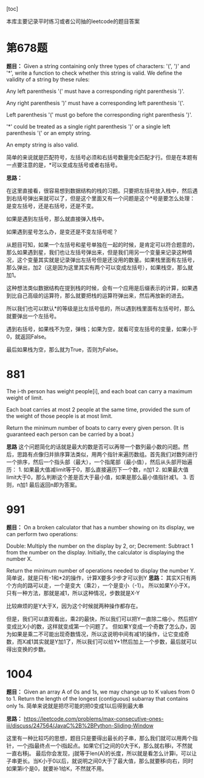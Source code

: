 [toc]

本库主要记录平时练习或者公司抽的leetcode的题目答案

# 第678题
**题目：**
Given a string containing only three types of characters: '(', ')' and '*', write a function to check 
whether this string is valid. We define the validity of a string by these rules:

Any left parenthesis '(' must have a corresponding right parenthesis ')'.

Any right parenthesis ')' must have a corresponding left parenthesis '('.

Left parenthesis '(' must go before the corresponding right parenthesis ')'.

'*' could be treated as a single right parenthesis ')' or a single left parenthesis '(' or an empty string.

An empty string is also valid.

简单的来说就是匹配符号，左括号必须和右括号数量完全匹配才行。但是在本题有一点要注意的是，*可以变成左括号或者右括号。

**思路：**

在这里直接看，很容易想到数据结构的栈的习题。只要把左括号放入栈中，然后遇到右括号弹出来就可以了，但是这个里面又有一个问题是这个*号是要怎么处理：是变左括号，还是右括号，还是不变。

如果是遇到左括号，那么就直接弹入栈中。

如果遇到星号怎么办，是变还是不变左括号呢？

从题目可知，如果一个左括号和星号单独在一起的时候，是肯定可以符合题意的，那么如果遇到星，我们也让左括号弹出来，但是我们用另一个变量来记录这种情况，这个变量其实就是记录弹出左括号但是还没用的数量。如果栈里面有左括号，那么弹出，加2（这是因为这里其实有两个可以变成左括号），如果栈空，那么就加1。

这种想法类似数据结构在提到栈的时候，会有一个应用是后缀表示的计算，如果遇到比自己高级的运算符，那么就要把栈的运算符弹出来，然后再放新的进去。

所以我们也可以默认*的等级是比左括号低的，所以遇到栈里面有左括号时，那么就要弹出一个左括号。

遇到右括号，如果栈不为空，弹栈；如果为空，就看可变左括号的变量，如果小于0，就返回False。

最后如果栈为空，那么就为True，否则为False。
# 881
The i-th person has weight people[i], and each boat can carry a maximum weight of limit.

Each boat carries at most 2 people at the same time, provided the sum of the weight of those people is at most limit.

Return the minimum number of boats to carry every given person.  (It is guaranteed each person can be carried by a boat.)

**思路**
这个问题简化的话就是最大的数是否可以再带一个数列最小数的问题。然后，思路有点像归并排序算法类似，用两个指针来遍历数组。首先我们对数列进行一个排序，然后一个指头部（最大），一个指尾部（最小值），然后从头部开始遍历：
    1. 如果最大值减limit等于0，那么直接遍历下一个数，n加1
    2. 如果最大值limit大于0，那么判断这个差是否大于最小值，如果是那么最小值指针减1。
    3. 否则，n加1
最后返回n即为答案。

# 991
**题目：**
On a broken calculator that has a number showing on its display, we can perform two operations:

Double: Multiply the number on the display by 2, or;
Decrement: Subtract 1 from the number on the display.
Initially, the calculator is displaying the number X.

Return the minimum number of operations needed to display the number Y.
简单说，就是只有-1和*2的操作，计算X要多少步才可以到Y
**思路：**
其实X只有两个方向的路可以走，一个是变大（乘2），一个是变小（-1）。
所以如果Y小于X，只有一种方法，那就是减1，所以这种情况，步数就是X-Y

比较麻烦的是Y大于X，因为这个时候就两种操作都存在。

但是，我们可以直观看出，乘2的最快，所以我们可以把Y一直除二缩小，然后把Y变成比X小的数，这样就变成第一个问题了。
但如果Y变成一个奇数了怎么办，因为如果是乘二不可能出现奇数情况，所以这说明中间有减1的操作，让它变成奇数，而X减1其实就是Y加1了，所以我们可以给Y+1然后加上一个步数，最后就可以得出变换的步数。

# 1004
**题目：**
Given an array A of 0s and 1s, we may change up to K values from 0 to 1.
Return the length of the longest (contiguous) subarray that contains only 1s.
简单来说就是把尽可能的把0变成1以后得到最大串

**思路：**
https://leetcode.com/problems/max-consecutive-ones-iii/discuss/247564/JavaC%2B%2BPython-Sliding-Window

这里有一种比较巧的思想，题目只是要得出最长的子串，那么我们就可以用两个指针，一个j指最终点一个i指起点。如果它们之间的0大于K，那么就右移i，不然就一直右移j。
最后你会发现，j就等于len(A)的长度，所以就是看怎么计算i，可以让子串更长。当K小于0以后，就说明之间0大于了最大值，那么就要移i向右，同时如果第i个是0，就要补1给K，不然就不用。
